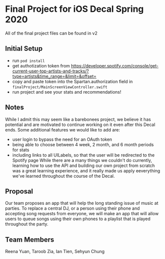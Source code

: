 # Final Project for iOS Decal Spring 2020
All of the final project files can be found in v2
## Initial Setup
- run ```pod install```
- get authotization token from https://developer.spotify.com/console/get-current-user-top-artists-and-tracks/?type=artists&time_range=&limit=&offset=
- copy and paste token into the Spartan.authorization field in ```finalProject/MainScreenViewController.swift```
- run project and see your stats and recommendations!
## Notes
While I admit this may seem like a barebonees project, we believe it has potential and are motivated to continue working on it even after this Decal ends. Some additional features we would like to add are:
- user login to bypass the need for an OAuth token
- being able to choose between 4 week, 2 month, and 6 month periods for stats
- including links to all UILabels, so that the user will be redirected to the Spotify page
While there are a many things we couldn't do currently, learning how to use the API and building our own project from scratch was a great learning experience, and it really made us apply eeverything we've learned throughout the course of the Decal.
## Proposal
Our team proposes an app that will help the long standing issue of music at parties. To replace a central DJ, or a person using their phone and accepting song requests from everyone, we will make an app that will allow users to queue songs using their own phones to a playlist that is played throughout the party.
## Team Members
Reena Yuan, Taroob Zia, Ian Tien, Sehyun Chung
